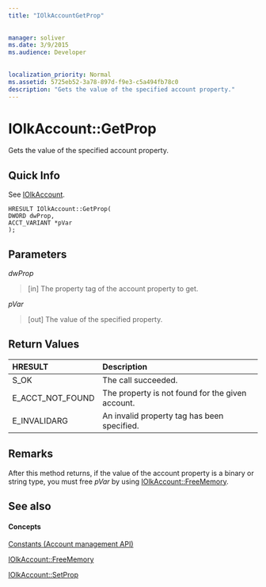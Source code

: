 ```yaml
---
title: "IOlkAccountGetProp"
 
 
manager: soliver
ms.date: 3/9/2015
ms.audience: Developer
 
 
localization_priority: Normal
ms.assetid: 5725eb52-3a78-897d-f9e3-c5a494fb78c0
description: "Gets the value of the specified account property."
---
```


# IOlkAccount::GetProp

Gets the value of the specified account property.
  
## Quick Info

See [IOlkAccount](iolkaccount.md).
  
```
HRESULT IOlkAccount::GetProp(  
DWORD dwProp, 
ACCT_VARIANT *pVar 
);
```

## Parameters

 _dwProp_
  
> [in] The property tag of the account property to get.
    
 _pVar_
  
> [out] The value of the specified property.
    
## Return Values

|**HRESULT**|**Description**|
|:-----|:-----|
|S_OK  <br/> |The call succeeded.  <br/> |
|E_ACCT_NOT_FOUND  <br/> |The property is not found for the given account.  <br/> |
|E_INVALIDARG  <br/> |An invalid property tag has been specified.  <br/> |
   
## Remarks

After this method returns, if the value of the account property is a binary or string type, you must free  *pVar*  by using [IOlkAccount::FreeMemory](iolkaccount-freememory.md).
  
## See also

#### Concepts

[Constants (Account management API)](constants-account-management-api.md)
  
[IOlkAccount::FreeMemory](iolkaccount-freememory.md)
  
[IOlkAccount::SetProp](iolkaccount-setprop.md)

